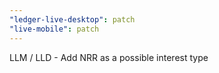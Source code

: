 ```yaml
---
"ledger-live-desktop": patch
"live-mobile": patch
---
```


LLM / LLD - Add NRR as a possible interest type
